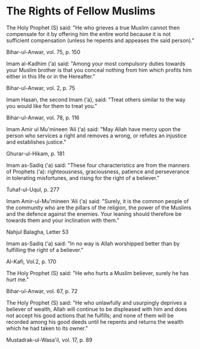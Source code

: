 The Rights of Fellow Muslims
============================

The Holy Prophet (S) said: "He who grieves a true Muslim cannot then
compensate for it by offering him the entire world because it is not
sufficient compensation (unless he repents and appeases the said
person)."

Bihar-ul-Anwar, vol. 75, p. 150

Imam al-Kadhim (‘a) said: "Among your most compulsory duties towards
your Muslim brother is that you conceal nothing from him which profits
him either in this life or in the Hereafter."

Bihar-ul-Anwar, vol. 2, p. 75

Imam Hasan, the second Imam (‘a), said: "Treat others similar to the way
you would like for them to treat you."

Bihar-ul-Anwar, vol. 78, p. 116

Imam Amir ul Mu'mineen ‘Ali (‘a) said: "May Allah have mercy upon the
person who services a right and removes a wrong, or refutes an injustice
and establishes justice."

Ghurar-ul-Hikam, p. 181

Imam as-Sadiq (‘a) said: "These four characteristics are from the
manners of Prophets (‘a): righteousness, graciousness, patience and
perseverance in tolerating misfortunes, and rising for the right of a
believer."

Tuhaf-ul-Uqul, p. 277

Imam Amir-ul-Mu'mineen ‘Ali (‘a) said: "Surely, it is the common people
of the community who are the pillars of the religion, the power of the
Muslims and the defence against the enemies. Your leaning should
therefore be towards them and your inclination with them."

Nahjul Balagha, Letter 53

Imam as-Sadiq (‘a) said: "In no way is Allah worshipped better than by
fulfilling the right of a believer."

Al-Kafi, Vol.2, p. 170

The Holy Prophet (S) said: "He who hurts a Muslim believer, surely he
has hurt me."

Bihar-ul-Anwar, vol. 67, p. 72

The Holy Prophet (S) said: "He who unlawfully and usurpingly deprives a
believer of wealth, Allah will continue to be displeased with him and
does not accept his good actions that he fulfills; and none of them will
be recorded among his good deeds until he repents and returns the wealth
which he had taken to its owner."

Mustadrak-ul-Wasa'il, vol. 17, p. 89


